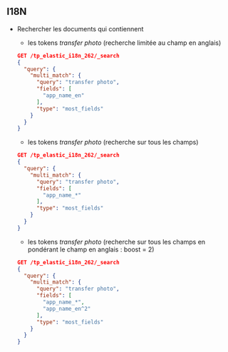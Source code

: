 ## I18N


* Rechercher les documents qui contiennent
    * les tokens *transfer photo* (recherche limitée au champ en anglais)
    
    ```json
    GET /tp_elastic_i18n_262/_search
    {
      "query": {
        "multi_match": {
          "query": "transfer photo",
          "fields": [
            "app_name_en"
          ],
          "type": "most_fields"
        }
      }
    }      
    ```  
    
    * les tokens *transfer photo* (recherche sur tous les champs)
    ```json
    GET /tp_elastic_i18n_262/_search
    {
      "query": {
        "multi_match": {
          "query": "transfer photo",
          "fields": [
            "app_name_*"
          ],
          "type": "most_fields"
        }
      }
    }      
    ```    
    
    * les tokens *transfer photo* (recherche sur tous les champs en pondérant le champ en anglais : boost = 2)
    ```json
    GET /tp_elastic_i18n_262/_search
    {
      "query": {
        "multi_match": {
          "query": "transfer photo",
          "fields": [
            "app_name_*",
            "app_name_en^2"
          ],
          "type": "most_fields"
        }
      }
    }      
    ```
